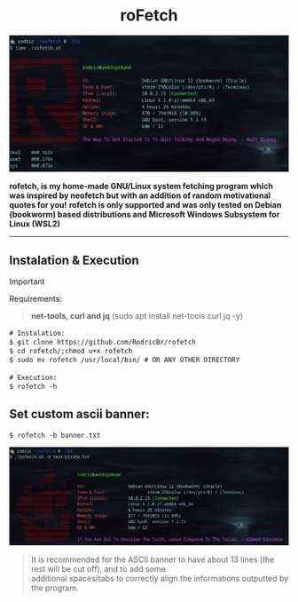 <h1 align="center">roFetch</h2>

<p align="center">
  <img border="0" src=".img/example.png" alt="roFetch example" title="Isn't it simply awesome?!">
</p>

**rofetch, is my home-made GNU/Linux system fetching program which was inspired by neofetch but with an addition of random motivational quotes for you!**
**rofetch is only supported and was only tested on Debian (bookworm) based distributions and Microsoft Windows Subsystem for Linux (WSL2)**

<hr>

## Instalation & Execution <br>

> [!IMPORTANT] 
> Requirements: <br>

> **net-tools, curl and jq** (sudo apt install net-tools curl jq -y) <br>

```console
# Instalation:
$ git clone https://github.com/RodricBr/rofetch
$ cd rofetch/;chmod u+x rofetch
$ sudo mv rofetch /usr/local/bin/ # OR ANY OTHER DIRECTORY

# Execution:
$ rofetch -h
```

## Set custom ascii banner: <br>

```console
$ rofetch -b banner.txt
```

<p align="center">
  <img border="0" src=".img/example-2.png" alt="roFetch banner" title="Banner!">
</p>

> It is recommended for the ASCII banner to have about 13 lines (the rest will be cut off), and to add some <br>
> additional spaces/tabs to correctly align the informations outputted by the program.
